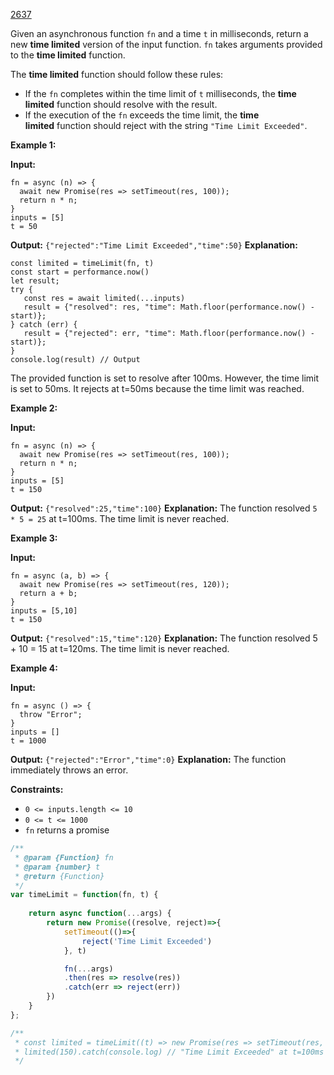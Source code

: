 [2637](https://leetcode.com/problems/promise-time-limit)

Given an asynchronous function `fn` and a time `t` in milliseconds, return a new **time limited** version of the input function. `fn` takes arguments provided to the **time limited** function.

The **time limited** function should follow these rules:

- If the `fn` completes within the time limit of `t` milliseconds, the **time limited** function should resolve with the result.
- If the execution of the `fn` exceeds the time limit, the **time limited** function should reject with the string `"Time Limit Exceeded"`.

**Example 1:**

**Input:** 
```
fn = async (n) => { 
  await new Promise(res => setTimeout(res, 100)); 
  return n * n; 
}
inputs = [5]
t = 50
```
**Output:** `{"rejected":"Time Limit Exceeded","time":50}`
**Explanation:**
```
const limited = timeLimit(fn, t)
const start = performance.now()
let result;
try {
   const res = await limited(...inputs)
   result = {"resolved": res, "time": Math.floor(performance.now() - start)};
} catch (err) {
   result = {"rejected": err, "time": Math.floor(performance.now() - start)};
}
console.log(result) // Output
```

The provided function is set to resolve after 100ms. However, the time limit is set to 50ms. It rejects at t=50ms because the time limit was reached.

**Example 2:**

**Input:** 
```
fn = async (n) => { 
  await new Promise(res => setTimeout(res, 100)); 
  return n * n; 
}
inputs = [5]
t = 150
```
**Output:** `{"resolved":25,"time":100}`
**Explanation:**
The function resolved `5 * 5 = 25` at t=100ms. The time limit is never reached.

**Example 3:**

**Input:** 
```
fn = async (a, b) => { 
  await new Promise(res => setTimeout(res, 120)); 
  return a + b; 
}
inputs = [5,10]
t = 150
```
**Output:** `{"resolved":15,"time":120}`
**Explanation:**
​​​​The function resolved 5 + 10 = 15 at t=120ms. The time limit is never reached.

**Example 4:**

**Input:** 
```
fn = async () => { 
  throw "Error";
}
inputs = []
t = 1000
```
**Output:** `{"rejected":"Error","time":0}`
**Explanation:**
The function immediately throws an error.

**Constraints:**
- `0 <= inputs.length <= 10`
- `0 <= t <= 1000`
- `fn` returns a promise

```js
/**
 * @param {Function} fn
 * @param {number} t
 * @return {Function}
 */
var timeLimit = function(fn, t) {
    
    return async function(...args) {
        return new Promise((resolve, reject)=>{
            setTimeout(()=>{
                reject('Time Limit Exceeded')
            }, t)

            fn(...args)
            .then(res => resolve(res))
            .catch(err => reject(err))
        })
    }
};

/**
 * const limited = timeLimit((t) => new Promise(res => setTimeout(res, t)), 100);
 * limited(150).catch(console.log) // "Time Limit Exceeded" at t=100ms
 */
```